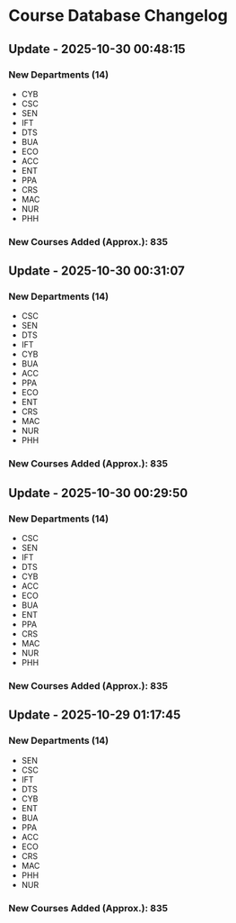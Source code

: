 # Course Database Changelog

## Update - 2025-10-30 00:48:15

### New Departments (14)
- CYB
- CSC
- SEN
- IFT
- DTS
- BUA
- ECO
- ACC
- ENT
- PPA
- CRS
- MAC
- NUR
- PHH

### New Courses Added (Approx.): 835


## Update - 2025-10-30 00:31:07

### New Departments (14)
- CSC
- SEN
- DTS
- IFT
- CYB
- BUA
- ACC
- PPA
- ECO
- ENT
- CRS
- MAC
- NUR
- PHH

### New Courses Added (Approx.): 835


## Update - 2025-10-30 00:29:50

### New Departments (14)
- CSC
- SEN
- IFT
- DTS
- CYB
- ACC
- ECO
- BUA
- ENT
- PPA
- CRS
- MAC
- NUR
- PHH

### New Courses Added (Approx.): 835


## Update - 2025-10-29 01:17:45

### New Departments (14)
- SEN
- CSC
- IFT
- DTS
- CYB
- ENT
- BUA
- PPA
- ACC
- ECO
- CRS
- MAC
- PHH
- NUR

### New Courses Added (Approx.): 835

